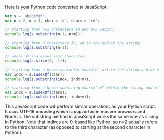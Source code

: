 Here is your Python code converted to JavaScript:

```javascript
var s = 'abcdefgh';
var n = 2, m = 3, char = 'd', chars = 'cd';

// starting from n=2 characters in and m=3 length;
console.log(s.substring(n-1, n+m));

// starting from n characters in, up to the end of the string;
console.log(s.substring(n-1));

// whole string minus last character;
console.log(s.slice(0, -1));

// starting from a known character char="d" within the string and of m length;
var indx = s.indexOf(char);
console.log(s.substring(indx, indx+m));

// starting from a known substring chars="cd" within the string and of m length. 
var indx = s.indexOf(chars);
console.log(s.substring(indx, indx+m));
```
This JavaScript code will perform similar operations as your Python script. It uses UTF-16 encoding which is supported in modern browsers and Node.js. The substring method in JavaScript works the same way as slicing in Python. Note that indices are 0-based like Python, so n=2 actually refers to the third character (as opposed to starting at the second character in Python).
